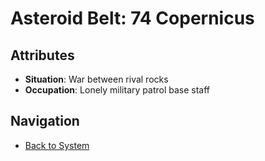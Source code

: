 # Asteroid Belt: 74 Copernicus

## Attributes
- **Situation**: War between rival rocks
- **Occupation**: Lonely military patrol base staff


## Navigation
- [Back to System](../system.md)
